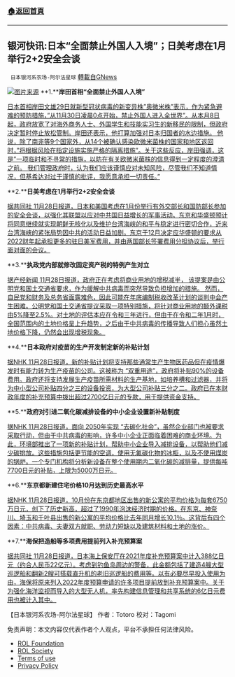 ###  [:house:返回首頁](https://github.com/ourhimalayas/txt)
---


## 银河快讯:日本“全面禁止外国人入境”；日美考虑在1月举行2+2安全会谈
` 日本银河系农场-阿尔法星球` [轉載自GNews](https://gnews.org/zh-hans/1705591/)

![](https://assets.gnews.org/wp-content/uploads/2021/11/图片1-132.png)[图片来源](https://www.cna.com.tw/)
**1.****岸田首相“全面禁止外国人入境”**

[日本首相岸田文雄29日就新型冠状病毒的新变异株”奥微米株”表示，作为紧急避难的预防措施，”从11月30日凌晨0点开始，禁止外国人进入全世界”。从本月8日起，政府放宽了对海外商务人士、外国学生和技能实习生的新移民的限制，但政府决定暂时停止放松管制。岸田还表示，他打算加强对日本归国者的水边措施。 他说，除了南非等9个国家外，从14个被确认感染欧微米菌株的国家和地区返回时，”将根据风险在指定设施实施严格的隔离措施”。关于这些反应，岸田强调，这是”一项临时和不寻常的措施，以防在有关欧微米菌株的信息得到一定程度的澄清之前。 我们管理政府时，认为我们应该谨慎应对未知风险，尽管我们不知道情况，但基希达对过于谨慎的批评，我愿意承担一切责任。”](https://news.yahoo.co.jp/articles/153d0be604f459366dd9af3e4c6df50acd1f4a53)

**2.****日美考虑在1月举行2+2安全会谈**

[据共同社 11月28日报道，日本和美国考虑在1月份举行有外交部长和国防部长参加的安全会谈，以强化其联盟以应对中共国日益增长的军事活动。东京和华盛顿预计将同意继续就实现朝鲜无核化以及维护台湾海峡的和平与稳定进行密切合作，近来台湾海峡的紧张局势因中共的活动日益加剧。东京于12月决定应华盛顿的要求从2022财年起承担更多的驻日美军费用，并由两国部长签署费用分担协议后，举行面对面的会议。](https://english.kyodonews.net/news/2021/11/76fdbad29963-japan-us-eye-2-plus-2-security-talks-in-jan.html)

**3.****执政党内部就修改固定资产税的特例产生对立**

[据产经新闻 11月28日报道，政府正在考虑将商业用地的增税减半， 该提案是由公明党和国土交通省要求，作为缓解中共病毒而突然导致负担增加的措施。 然而，自民党和财务及总务省面露难色，因此可能在年底编制税收改革计划的谈判中会产生困难。公明党和国土交通省提议采取一项特别措施，将针对商业用地的额外课税由5%降至2.5%。对土地的评估本应在令和三年进行，但由于在令和二年1月时，全国范围内的土地价格呈上升趋势，之后由于中共病毒的传播导致人们担心虽然土地价格下降，仍然会出现增税现象。](https://news.yahoo.co.jp/articles/45e06010bde4ef409759d1e19b62ce08876c7232)

**4.****日本政府对疫苗的生产开发制定新的补贴计划**

[据NHK 11月28日报道，新的补贴计划将支持那些通常生产生物医药品但在疫情爆发时有能力转为生产疫苗的公司。这被称为 “双重用途”，政府将补贴90%的设备费用。政府还将支持发展生产疫苗所需材料的生产基地，如培养槽和过滤器，并将为中小型公司补贴四分之三的设备投资，为大型公司补贴三分之二。政府已在本财政年度的补充预算中拨出超过2700亿日元的专款，用于提供资金支持。](https://www3.nhk.or.jp/news/html/20211128/k10013365641000.html?utm_int=news-social_contents_list-items_001)

**5.****政府对引进二氧化碳减排设备的中小企业设置新补贴制度**

[据NHK 11月28日报道，面向 2050年实现 “去碳化社会”，虽然企业部门也被要求采取行动，但由于中共病毒的影响，许多中小企业正面临着困难的商业环境。为此，环境部推出了一项新的补贴计划，帮助中小企业导入减排设备，以帮助他们减少碳排放。这些措施包括更节能的空调，使用无氟碳化物的冰柜，以及不使用煤炭的锅炉。一个专门机构将分析新设备在整个使用期内二氧化碳的减排量，提供每吨7700日元的补贴，上限为5000万日元。](https://www3.nhk.or.jp/news/html/20211128/k10013364821000.html?utm_int=news-business_contents_news-main_004)

**6.****东京都新建住宅价格10月达到历史最高水平**

[据NHK 11月28日报道，10月份在东京都地区出售的新公寓的平均价格为每套6750万日元，创下了历史新高，超过了1990年泡沫经济时期的价格。在东京、神奈川、埼玉和千叶县出售的新公寓的平均价格比去年同月增长10.1％。这背后有四个因素：中共病毒、夫妻双方就职、劳动力短缺以及建筑材料和土地的涨价。](https://www3.nhk.or.jp/news/html/20211128/k10013365411000.html?utm_int=news-business_contents_news-main_001)

**7.****海保把造船等多项费用提前列入补充预算案**

[据共同社 11月28日报道，日本海上保安厅在2021年度补充预算案中计入388亿日元（约合人民币22亿元）。考虑到钓鱼岛周边的警备，此金额包括了建造4艘大型巡逻船和翻新2艘可搭载直升机的老旧巡逻船的费用等。以有必要尽早投入使用为由，海保将原来列入2022年度预算申请的许多项目提前放到补充预算案中。关于为强化海洋监视而导入的大型无人机，率先构建信息管理和共享系统的6亿日元费用也被计入其中。](https://tchina.kyodonews.net/news/2021/11/e6ff1672ff97.html)

【日本银河系农场-阿尔法星球】
作者：Totoro
校对：Tagomi

 

免责声明：本文内容仅代表作者个人观点，平台不承担任何法律风险。

- [ROL Foundation](https://rolfoundation.org/)
- [ROL Society](https://rolsociety.org/)
- [Terms of use](https://gnews.org/terms-of-use-3/)
- [Privacy Policy](https://gnews.org/privacy-policy/)
